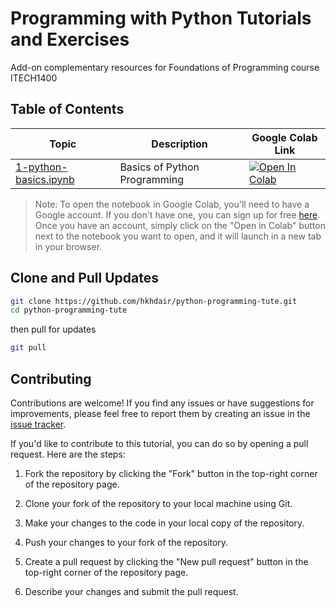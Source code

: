 # Programming with Python Tutorials and Exercises
Add-on complementary resources for Foundations of Programming course ITECH1400

## Table of Contents

| Topic | Description | Google Colab Link |
|-------|-------------|------------------|
| [1-python-basics.ipynb](https://github.com/hkhdair/python-programming-tute/blob/main/1-python-basics.ipynb) | Basics of Python Programming | [![Open In Colab](https://colab.research.google.com/assets/colab-badge.svg)](https://colab.research.google.com/github/hkhdair/python-programming-tute/blob/master/1-python-basics.ipynb) |

> Note: To open the notebook in Google Colab, you'll need to have a Google account. If you don't have one, you can sign up for free [here](https://accounts.google.com/signup). Once you have an account, simply click on the "Open in Colab" button next to the notebook you want to open, and it will launch in a new tab in your browser.


## Clone and Pull Updates
```bash
git clone https://github.com/hkhdair/python-programming-tute.git
cd python-programming-tute
```
then pull for updates
```bash
git pull
```

## Contributing

Contributions are welcome! If you find any issues or have suggestions for improvements, please feel free to report them by creating an issue in the [issue tracker](https://github.com/hkhdair/python-programming-tute/issues).

If you'd like to contribute to this tutorial, you can do so by opening a pull request. Here are the steps:

1. Fork the repository by clicking the "Fork" button in the top-right corner of the repository page.

2. Clone your fork of the repository to your local machine using Git.

3. Make your changes to the code in your local copy of the repository.

4. Push your changes to your fork of the repository.

5. Create a pull request by clicking the "New pull request" button in the top-right corner of the repository page.

6. Describe your changes and submit the pull request. 

